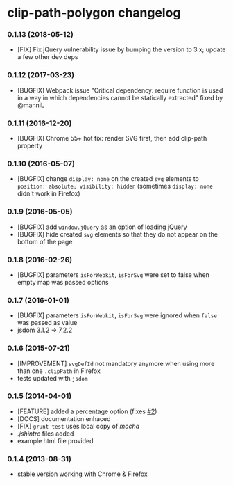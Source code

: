 # clip-path-polygon changelog

### 0.1.13 (2018-05-12)
* [FIX] Fix jQuery vulnerability issue by bumping the version to 3.x; update a few other dev deps

### 0.1.12 (2017-03-23)
* [BUGFIX] Webpack issue "Critical dependency: require function is used in a way in which dependencies cannot be statically extracted" fixed by @manniL

### 0.1.11 (2016-12-20)
* [BUGFIX] Chrome 55+ hot fix: render SVG first, then add clip-path property

### 0.1.10 (2016-05-07)
* [BUGFIX] change `display: none` on the created `svg` elements to `position: absolute; visibility: hidden` (sometimes `display: none` didn't work in Firefox)

### 0.1.9 (2016-05-05)
* [BUGFIX] add `window.jQuery` as an option of loading jQuery
* [BUGFIX] hide created `svg` elements so that they do not appear on the bottom of the page

### 0.1.8 (2016-02-26)
* [BUGFIX] parameters `isForWebkit`, `isForSvg` were set to false when empty map was passed options

### 0.1.7 (2016-01-01)
* [BUGFIX] parameters `isForWebkit`, `isForSvg` were ignored when `false` was passed as value
* jsdom 3.1.2 -> 7.2.2

### 0.1.6 (2015-07-21)
* [IMPROVEMENT] `svgDefId` not mandatory anymore when using more than one `.clipPath` in Firefox
* tests updated with `jsdom`

### 0.1.5 (2014-04-01)
* [FEATURE] added a percentage option (fixes [#2](https://github.com/andrusieczko/clip-path-polygon/issues/2))
* [DOCS] documentation enhaced
* [FIX] `grunt test` uses local copy of *mocha* 
* *.jshintrc* files added
* example html file provided

### 0.1.4 (2013-08-31)
* stable version working with Chrome & Firefox
